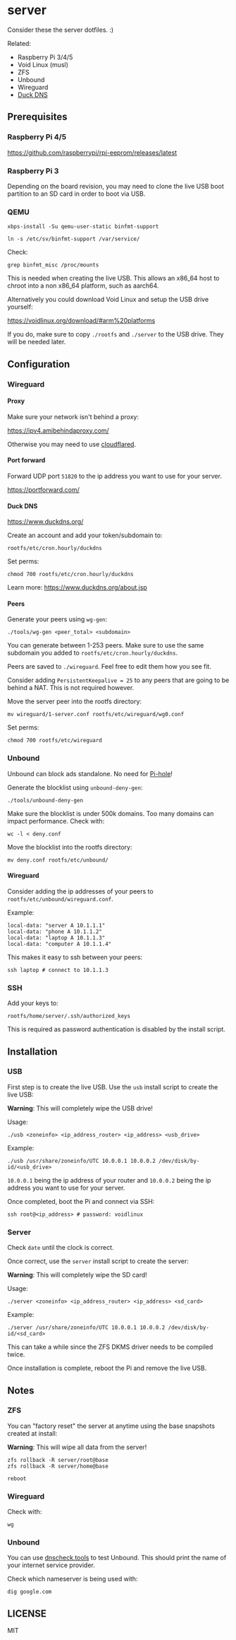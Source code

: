 # server

Consider these the server dotfiles. :)

Related:

* Raspberry Pi 3/4/5
* Void Linux (musl)
* ZFS
* Unbound
* Wireguard
* [Duck DNS](https://www.duckdns.org/)

## Prerequisites

### Raspberry Pi 4/5

https://github.com/raspberrypi/rpi-eeprom/releases/latest

### Raspberry Pi 3

Depending on the board revision, you may need to clone the live USB boot partition to an SD card in order to boot via USB.

### QEMU

```
xbps-install -Su qemu-user-static binfmt-support

ln -s /etc/sv/binfmt-support /var/service/
```

Check:

```
grep binfmt_misc /proc/mounts
```

This is needed when creating the live USB.
This allows an x86_64 host to chroot into a non x86_64 platform, such as aarch64.

Alternatively you could download Void Linux and setup the USB drive yourself:

https://voidlinux.org/download/#arm%20platforms

If you do, make sure to copy `./rootfs` and `./server` to the USB drive.
They will be needed later.

## Configuration

### Wireguard

#### Proxy

Make sure your network isn't behind a proxy:

https://ipv4.amibehindaproxy.com/

Otherwise you may need to use [cloudflared](https://github.com/cloudflare/cloudflared).

#### Port forward

Forward UDP port `51820` to the ip address you want to use for your server.

https://portforward.com/

#### Duck DNS

https://www.duckdns.org/

Create an account and add your token/subdomain to:

```
rootfs/etc/cron.hourly/duckdns
```

Set perms:

```
chmod 700 rootfs/etc/cron.hourly/duckdns
```

Learn more: https://www.duckdns.org/about.jsp

#### Peers

<!-- https://techoverflow.net/2021/07/09/what-does-wireguard-allowedips-actually-do/ -->

Generate your peers using `wg-gen`:

```
./tools/wg-gen <peer_total> <subdomain>
```

You can generate between 1-253 peers.
Make sure to use the same subdomain you added to `rootfs/etc/cron.hourly/duckdns`.

Peers are saved to `./wireguard`.
Feel free to edit them how you see fit.

Consider adding `PersistentKeepalive = 25` to any peers that are going to be behind a NAT.
This is not required however.

Move the server peer into the rootfs directory:

```
mv wireguard/1-server.conf rootfs/etc/wireguard/wg0.conf
```

Set perms:

```
chmod 700 rootfs/etc/wireguard
```

### Unbound

<!-- https://github.com/pi-hole/pi-hole/blob/60b6a1016c7f39e1db8359fc5874ae35d8c27ff9/gravity.sh#L635-L664 -->

Unbound can block ads standalone. No need for [Pi-hole](https://pi-hole.net/)!

Generate the blocklist using `unbound-deny-gen`:

```
./tools/unbound-deny-gen
```

Make sure the blocklist is under 500k domains.
Too many domains can impact performance.
Check with:

```
wc -l < deny.conf
```

Move the blocklist into the rootfs directory:

```
mv deny.conf rootfs/etc/unbound/
```

#### Wireguard

Consider adding the ip addresses of your peers to `rootfs/etc/unbound/wireguard.conf`.

Example:

```
local-data: "server A 10.1.1.1"
local-data: "phone A 10.1.1.2"
local-data: "laptop A 10.1.1.3"
local-data: "computer A 10.1.1.4"
```

This makes it easy to ssh between your peers:

```
ssh laptop # connect to 10.1.1.3
```

### SSH

Add your keys to:

```
rootfs/home/server/.ssh/authorized_keys
```

This is required as password authentication is disabled by the install script.

## Installation

### USB

First step is to create the live USB.
Use the `usb` install script to create the live USB:

**Warning**: This will completely wipe the USB drive!

Usage:

```
./usb <zoneinfo> <ip_address_router> <ip_address> <usb_drive>
```

Example:

```
./usb /usr/share/zoneinfo/UTC 10.0.0.1 10.0.0.2 /dev/disk/by-id/<usb_drive>
```

`10.0.0.1` being the ip address of your router and
`10.0.0.2` being the ip address you want to use for your server.

Once completed, boot the Pi and connect via SSH:

```
ssh root@<ip_address> # password: voidlinux
```

### Server

Check `date` until the clock is correct.

Once correct, use the `server` install script to create the server:

**Warning**: This will completely wipe the SD card!

Usage:

```
./server <zoneinfo> <ip_address_router> <ip_address> <sd_card>
```

Example:

```
./server /usr/share/zoneinfo/UTC 10.0.0.1 10.0.0.2 /dev/disk/by-id/<sd_card>
```

This can take a while since the ZFS DKMS driver needs to be compiled twice.

Once installation is complete, reboot the Pi and remove the live USB.

## Notes

### ZFS

You can "factory reset" the server at anytime using the base snapshots created at install:

**Warning**: This will wipe all data from the server!

```
zfs rollback -R server/root@base
zfs rollback -R server/home@base

reboot
```

### Wireguard

Check with:

```
wg
```

### Unbound

You can use [dnscheck.tools](https://dnscheck.tools/) to test Unbound.
This should print the name of your internet service provider.

Check which nameserver is being used with:

```
dig google.com
```

## LICENSE

MIT

